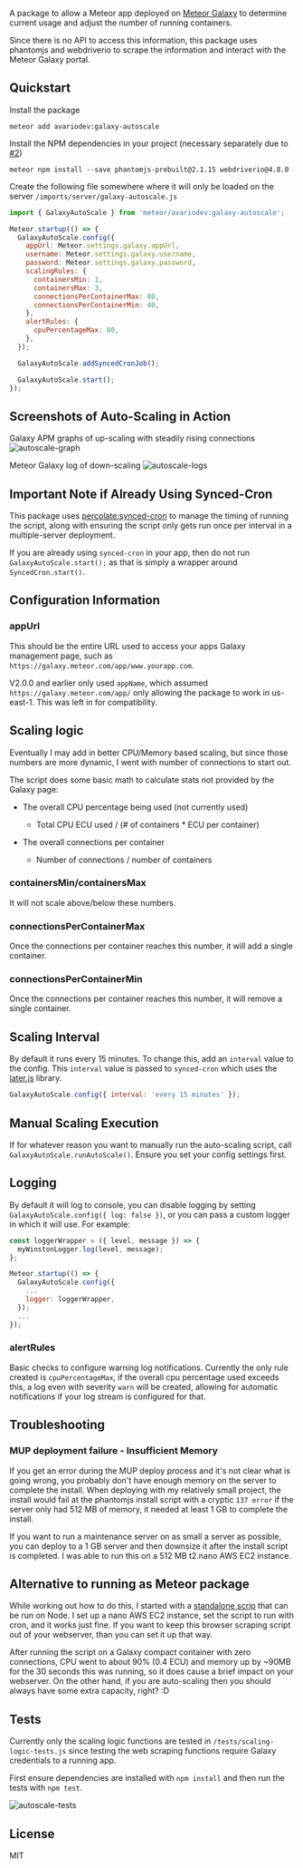 A package to allow a Meteor app deployed on [Meteor Galaxy](https://www.meteor.com/hosting) to determine current usage and adjust the number of running containers.

Since there is no API to access this information, this package uses phantomjs and webdriverio to scrape the information and interact with the Meteor Galaxy portal.

## Quickstart

Install the package
```
meteor add avariodev:galaxy-autoscale
```

Install the NPM dependencies in your project (necessary separately due to [#2](https://github.com/jehartzog/galaxy-autoscale/issues/2))
```
meteor npm install --save phantomjs-prebuilt@2.1.15 webdriverio@4.8.0
```

Create the following file somewhere where it will only be loaded on the server
`/imports/server/galaxy-autoscale.js`
```js
import { GalaxyAutoScale } from 'meteor/avariodev:galaxy-autoscale';

Meteor.startup(() => {
  GalaxyAutoScale.config({
    appUrl: Meteor.settings.galaxy.appUrl,
    username: Meteor.settings.galaxy.username,
    password: Meteor.settings.galaxy.password,
    scalingRules: {
      containersMin: 1,
      containersMax: 3,
      connectionsPerContainerMax: 80,
      connectionsPerContainerMin: 40,
    },
    alertRules: {
      cpuPercentageMax: 80,
    },
  });

  GalaxyAutoScale.addSyncedCronJob();

  GalaxyAutoScale.start();
});
```

## Screenshots of Auto-Scaling in Action

Galaxy APM graphs of up-scaling with steadily rising connections
![autoscale-graph](./img/autoscale-graph.png "Auto-Scale Graph")

Meteor Galaxy log of down-scaling
![autoscale-logs](./img/autoscale-log.png "Auto-Scale Logs")

## Important Note if Already Using Synced-Cron

This package uses [percolate:synced-cron](https://github.com/percolatestudio/meteor-synced-cron) to manage the timing of running the script, along with ensuring the script only gets run once per interval in a multiple-server deployment.

If you are already using `synced-cron` in your app, then do not run `GalaxyAutoScale.start();` as that is simply a wrapper around `SyncedCron.start()`.

## Configuration Information

### appUrl

This should be the entire URL used to access your apps Galaxy management page, such as `https://galaxy.meteor.com/app/www.yourapp.com`.

V2.0.0 and earlier only used `appName`, which assumed `https://galaxy.meteor.com/app/` only allowing the package to work in us-east-1. This was left in for compatibility.

## Scaling logic

Eventually I may add in better CPU/Memory based scaling, but since those numbers are more dynamic, I went with number of connections to start out.

The script does some basic math to calculate stats not provided by the Galaxy page:

- The overall CPU percentage being used (not currently used)
  - Total CPU ECU used / (# of containers * ECU per container)

- The overall connections per container
  - Number of connections / number of containers

### containersMin/containersMax

It will not scale above/below these numbers.

### connectionsPerContainerMax

Once the connections per container reaches this number, it will add a single container.

### connectionsPerContainerMin

Once the connections per container reaches this number, it will remove a single container.

## Scaling Interval

By default it runs every 15 minutes. To change this, add an `interval` value to the config. This `interval` value is passed to `synced-cron` which uses the [later.js](http://bunkat.github.io/later/) library.
```js
GalaxyAutoScale.config({ interval: 'every 15 minutes' });
```

## Manual Scaling Execution

If for whatever reason you want to manually run the auto-scaling script, call `GalaxyAutoScale.runAutoScale()`. Ensure you set your config settings first.

## Logging

By default it will log to console, you can disable logging by setting `GalaxyAutoScale.config({ log: false })`, or you can pass a custom logger in which it will use. For example:

```js
const loggerWrapper = ({ level, message }) => {
  myWinstonLogger.log(level, message);
};

Meteor.startup(() => {
  GalaxyAutoScale.config({
    ...
    logger: loggerWrapper,
  });
  ...
});
```

### alertRules

Basic checks to configure warning log notifications. Currently the only rule created is `cpuPercentageMax`, if the overall cpu percentage used exceeds this, a log even with severity `warn` will be created, allowing for automatic notifications if your log stream is configured for that.

## Troubleshooting

### MUP deployment failure - Insufficient Memory

If you get an error during the MUP deploy process and it's not clear what is going wrong, you probably don't have enough memory on the server to complete the install. When deploying with my relatively small project, the install would fail at the phantomjs install script with a cryptic `137 error` if the server only had 512 MB of memory, it needed at least 1 GB to complete the install.

If you want to run a maintenance server on as small a server as possible, you can deploy to a 1 GB server and then downsize it after the install script is completed. I was able to run this on a 512 MB t2.nano AWS EC2 instance.

## Alternative to running as Meteor package

While working out how to do this, I started with a [standalone scrip](https://github.com/jehartzog/galaxy-phantomjs-autoscale) that can be run on Node. I set up a nano AWS EC2 instance, set the script to run with cron, and it works just fine. If you want to keep this browser scraping script out of your webserver, than you can set it up that way.

After running the script on a Galaxy compact container with zero connections, CPU went to about 90% (0.4 ECU) and memory up by ~90MB for the 30 seconds this was running, so it does cause a brief impact on your webserver. On the other hand, if you are auto-scaling then you should always have some extra capacity, right? :D

## Tests

Currently only the scaling logic functions are tested in `/tests/scaling-logic-tests.js` since testing the web scraping functions require Galaxy credentials to a running app.

First ensure dependencies are installed with `npm install` and then run the tests with `npm test`.

![autoscale-tests](./img/tests.png "AutoScale Tests")

## License

MIT